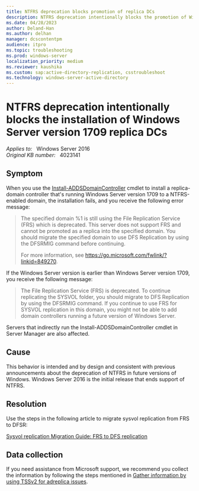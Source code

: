 ```yaml
---
title: NTFRS deprecation blocks promotion of replica DCs
description: NTFRS deprecation intentionally blocks the promotion of Windows Server 2016 RS3 replica DCs.
ms.date: 04/28/2023
author: Deland-Han
ms.author: delhan
manager: dcscontentpm
audience: itpro
ms.topic: troubleshooting
ms.prod: windows-server
localization_priority: medium
ms.reviewer: kaushika
ms.custom: sap:active-directory-replication, csstroubleshoot
ms.technology: windows-server-active-directory
---
```

# NTFRS deprecation intentionally blocks the installation of Windows Server version 1709 replica DCs

_Applies to:_ &nbsp; Windows Server 2016  
_Original KB number:_ &nbsp; 4023141

## Symptom

When you use the [Install-ADDSDomainController](/powershell/module/addsdeployment/install-addsdomaincontroller) cmdlet to install a replica-domain controller that's running Windows Server version 1709 to a NTFRS-enabled domain, the installation fails, and you receive the following error message:

> The specified domain %1 is still using the File Replication Service (FRS) which is deprecated.  This server does not support FRS and cannot be promoted as a replica into the specified domain.  You should migrate the specified domain to use DFS Replication by using the DFSRMIG command before continuing.
>
> For more information, see https://go.microsoft.com/fwlink/?linkid=849270.
  
If the Windows Server version is earlier than Windows Server version 1709, you receive the following message:

> The File Replication Service (FRS) is deprecated. To continue replicating the SYSVOL folder, you should migrate to DFS Replication by using the DFSRMIG command.  If you continue to use FRS for SYSVOL replication in this domain, you might not be able to add domain controllers running a future version of Windows Server.

Servers that indirectly run the Install-ADDSDomainController cmdlet in Server Manager are also affected.  

## Cause

This behavior is intended and by design and consistent with previous announcements about the deprecation of NTFRS in future versions of Windows. Windows Server 2016 is the initial release that ends support of NTFRS.  

## Resolution

Use the steps in the following article to migrate sysvol replication from FRS to DFSR:

[Sysvol replication Migration Guide: FRS to DFS replication](https://technet.microsoft.com/library/dd640019%28WS.10%29.aspx)

## Data collection

If you need assistance from Microsoft support, we recommend you collect the information by following the steps mentioned in [Gather information by using TSSv2 for adreplica issues](../../windows-client/windows-troubleshooters/gather-information-using-tssv2-ad-replication.md).
